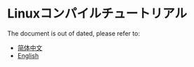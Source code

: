 # Linuxコンパイルチュートリアル

The document is out of dated, please refer to:

- [简体中文](../2.1-Linux%E7%BC%96%E8%AF%91%E6%95%99%E7%A8%8B.md)
- [English](../en-us/2.1-LINUX_TUTORIAL.md)

